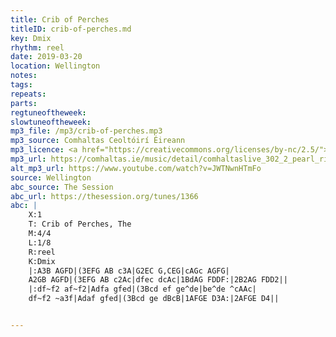```yaml
---
title: Crib of Perches
titleID: crib-of-perches.md
key: Dmix
rhythm: reel
date: 2019-03-20
location: Wellington
notes:
tags:
repeats: 
parts: 
regtuneoftheweek:
slowtuneoftheweek:
mp3_file: /mp3/crib-of-perches.mp3
mp3_source: Comhaltas Ceoltóirí Éireann
mp3_licence: <a href="https://creativecommons.org/licenses/by-nc/2.5/">CC-BY-NC-2.5</a>
mp3_url: https://comhaltas.ie/music/detail/comhaltaslive_302_2_pearl_river_fiddle_trio
alt_mp3_url: https://www.youtube.com/watch?v=JWTNwnHTmFo
source: Wellington
abc_source: The Session
abc_url: https://thesession.org/tunes/1366
abc: |
    X:1
    T: Crib of Perches, The
    M:4/4
    L:1/8
    R:reel
    K:Dmix
    |:A3B AGFD|(3EFG AB c3A|G2EC G,CEG|cAGc AGFG|
    A2GB AGFD|(3EFG AB c2Ac|dfec dcAc|1BdAG FDDF:|2B2AG FDD2||
    |:df~f2 af~f2|Adfa gfed|(3Bcd ef ge^de|be^de ^cAAc|
    df~f2 ~a3f|Adaf gfed|(3Bcd ge dBcB|1AFGE D3A:|2AFGE D4||


---
```

